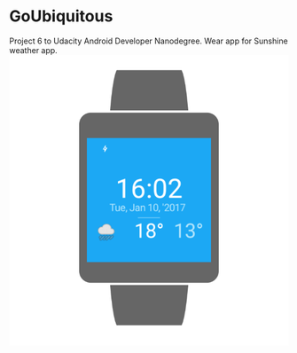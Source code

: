 # GoUbiquitous
Project 6 to Udacity Android Developer Nanodegree. Wear app for Sunshine weather app.
![alt text](https://raw.githubusercontent.com/pa1pal/GoUbiquitous/master/screenshots/wear_square_screenshot.png)


